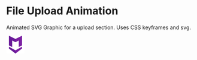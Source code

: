 # File Upload Animation
Animated SVG Graphic for a upload section. Uses CSS keyframes and svg.

![Upload graphic](https://github.com/adam-p/markdown-here/raw/master/src/common/images/icon48.png "Upload graphic")